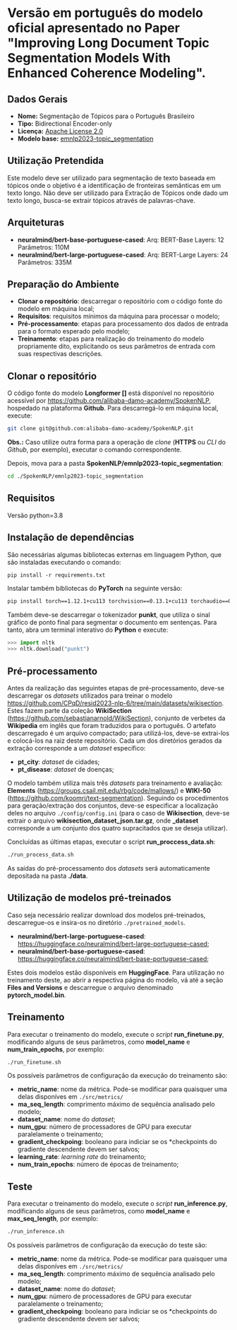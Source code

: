 # Versão em português do modelo oficial apresentado no Paper "**Improving Long Document Topic Segmentation Models With Enhanced Coherence Modeling**".

## Dados Gerais

- **Nome:** Segmentação de Tópicos para o Português Brasileiro
- **Tipo:** Bidirectional Encoder-only
- **Licença:** [Apache License 2.0](https://github.com/alibaba-damo-academy/SpokenNLP/blob/main/LICENSE)
- **Modelo base:** [emnlp2023-topic_segmentation](https://github.com/alibaba-damo-academy/SpokenNLP/tree/main/emnlp2023-topic_segmentation)

## Utilização Pretendida

Este modelo deve ser utilizado para segmentação de texto baseada em tópicos onde o objetivo é a identificação de fronteiras semânticas em um texto longo. Não deve ser utilizado para Extração de Tópicos onde dado um texto longo, busca-se extrair tópicos através de palavras-chave.

## Arquiteturas

- **neuralmind/bert-base-portuguese-cased**:         Arq: BERT-Base        Layers: 12         Parâmetros: 110M
- **neuralmind/bert-large-portuguese-cased**:        Arq: BERT-Large       Layers: 24         Parâmetros: 335M

## Preparação do Ambiente

- **Clonar o repositório**: descarregar o repositório com o código fonte do modelo em máquina local;
- **Requisitos**: requisitos mínimos da máquina para processar o modelo;
- **Pré-processamento**: etapas para processamento dos dados de entrada para o formato esperado pelo modelo;
- **Treinamento**: etapas para realização do treinamento do modelo propriamente dito, explicitando os seus parâmetros de entrada com suas respectivas descrições.

## Clonar o repositório
O código fonte do modelo **Longformer []** está disponível no repositório acessível por https://github.com/alibaba-damo-academy/SpokenNLP, hospedado na plataforma **Github**. Para descarregá-lo em máquina local, execute:

```bash
git clone git@github.com:alibaba-damo-academy/SpokenNLP.git
```

**Obs.:** Caso utilize outra forma para a operação de *clone* (**HTTPS** ou *CLI* do *Github*, por exemplo), executar o comando correspondente.

Depois, mova para a pasta **SpokenNLP/emnlp2023-topic_segmentation**:

```bash
cd ./SpokenNLP/emnlp2023-topic_segmentation
```

## Requisitos

Versão python=3.8

## Instalação de dependências
São necessárias algumas bibliotecas externas em linguagem Python, que são instaladas executando o comando:

`pip install -r requirements.txt`

Instalar também bibliotecas do **PyTorch** na seguinte versão:

```bash
pip install torch==1.12.1+cu113 torchvision==0.13.1+cu113 torchaudio==0.12.1 --extra-index-url https://download.pytorch.org/whl/cu113
```

Também deve-se descarregar o tokenizador **punkt**, que utiliza o sinal gráfico de ponto final para segmentar o documento em sentenças. Para tanto, abra um terminal interativo do **Python** e execute:

```python
>>> import nltk
>>> nltk.download("punkt")
```

## Pré-processamento

Antes da realização das seguintes etapas de pré-processamento, deve-se descarregar os *datasets* utilizados para treinar o modelo https://github.com/CPqD/resid2023-nlp-6/tree/main/datasets/wikisection. Estes fazem parte da coleção **WikiSection** (https://github.com/sebastianarnold/WikiSection), conjunto de verbetes da **Wikipedia** em inglês que foram traduzidos para o português. O artefato descarregado é um arquivo compactado; para utilizá-los, deve-se extrai-los e colocá-los na raiz deste repositório. Cada um dos diretórios gerados da extração corresponde a um *dataset* específico:

- **pt_city**: *dataset* de cidades;
- **pt_disease**: *dataset* de doenças;

O modelo também utiliza mais três *datasets* para treinamento e avaliação: **Elements** (https://groups.csail.mit.edu/rbg/code/mallows/) e **WIKI-50** (https://github.com/koomri/text-segmentation). Seguindo os procedimentos para geração/extração dos conjuntos, deve-se especificar a localização deles no arquivo `./config/config.ini` (para o caso de **Wikisection**, deve-se extrair o arquivo **wikisection_dataset_json.tar.gz**, onde **_dataset** corresponde a um conjunto dos quatro supracitados que se deseja utilizar).

Concluídas as últimas etapas, executar o script **run_proccess_data.sh**:

```bash
./run_process_data.sh
```

As saídas do pré-processamento dos *datasets* será automaticamente depositada na pasta **./data**.
## Utilização de modelos pré-treinados

Caso seja necessário realizar download dos modelos pré-treinados, descarregue-os e insira-os no diretório `./pretrained_models`.

- **neuralmind/bert-large-portuguese-cased**: https://huggingface.co/neuralmind/bert-large-portuguese-cased;
- **neuralmind/bert-base-portuguese-cased**: https://huggingface.co/neuralmind/bert-base-portuguese-cased;

Estes dois modelos estão disponíveis em **HuggingFace**. Para utilização no treinamento deste, ao abrir a respectiva página do modelo, vá até a seção **Files and Versions** e descarregue o arquivo denominado **pytorch_model.bin**.

## Treinamento

Para executar o treinamento do modelo, execute o *script* **run_finetune.py**, modificando alguns de seus parâmetros, como **model_name** e **num_train_epochs**, por exemplo:


```bash
./run_finetune.sh
```

Os possíveis parâmetros de configuração da execução do treinamento são:

- **metric_name**: nome da métrica. Pode-se modificar para quaisquer uma delas disponíves em `./src/metrics/`
- **ma_seq_length**: comprimento máximo de sequência analisado pelo modelo;
- **dataset_name**: nome do *dataset*;
- **num_gpu**: número de processadores de GPU para executar paralelamente o treinamento;
- **gradient_checkpoing**: booleano para indiciar se os *checkpoints do gradiente descendente devem ser salvos;
- **learning_rate**: *learning rate* do treinamento;
- **num_train_epochs**: número de épocas de treinamento;

## Teste

Para executar o treinamento do modelo, execute o *script* **run_inference.py**, modificando alguns de seus parâmetros, como **model_name** e **max_seq_length**, por exemplo:


```bash
./run_inference.sh
```

Os possíveis parâmetros de configuração da execução do teste são:

- **metric_name**: nome da métrica. Pode-se modificar para quaisquer uma delas disponíves em `./src/metrics/`
- **ma_seq_length**: comprimento máximo de sequência analisado pelo modelo;
- **dataset_name**: nome do *dataset*;
- **num_gpu**: número de processadores de GPU para executar paralelamente o treinamento;
- **gradient_checkpoing**: booleano para indiciar se os *checkpoints do gradiente descendente devem ser salvos;
